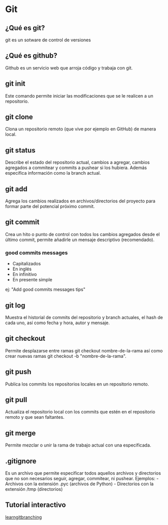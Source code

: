 # Git

## ¿Qué es git?

git es un sotware de control de versiones

## ¿Qué es github?

Github es un servicio web que arroja código y trabaja con git.

## git init

Este comando permite iniciar las modificaciones que se le realicen a un repositorio.

## git clone

Clona un repositorio remoto (que vive por ejemplo en GitHub) de manera local.

## git status

Describe el estado del repositorio actual, cambios a agregar, cambios agregados a commitear y commits a pushear si los hubiera. Además especifica información como la branch actual.

## git add

Agrega los cambios realizados en archivos/directorios del proyecto para formar parte del potencial próximo commit.

## git commit

Crea un hito o punto de control con todos los cambios agregados desde el último commit, permite añadirle un mensaje descriptivo (recomendado).

### good commits messages

- Capitalizados
- En inglés
- En infinitivo
- En presente simple

ej: "Add good commits messages tips"

## git log

Muestra el historial de commits del repositorio y branch actuales, el hash de cada uno, así como fecha y hora, autor y mensaje.

## git checkout

Permite desplazarse entre ramas git checkout nombre-de-la-rama así como crear nuevas ramas git checkout -b "nombre-de-la-rama".

## git push

Publica los commits los repositorios locales en un repositorio remoto.

## git pull

Actualiza el repositorio local con los commits que estén en el repositorio remoto y que sean faltantes.

## git merge

Permite mezclar o unir la rama de trabajo actual con una especificada.

## .gitignore

Es un archivo que permite especificar todos aquellos archivos y directorios que no son necesarios seguir, agregar, commitear, ni pushear.
Ejemplos: - Archivos con la extensión .pyc (archivos de Python)
	  - Directorios con la extensión /tmp (directorios) 

## Tutorial interactivo

[learngitbranching](https://learngitbranching.js.org/)
